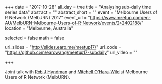 +++
date = "2017-10-28"
all_day = true
title = "Analysing sub-daily time series data"
abstract = ""
abstract_short = ""
event = "Melbourne Users of R Network (MelbURN) 2017"
event_url = "https://www.meetup.com/en-AU/MelbURN-Melbourne-Users-of-R-Network/events/242402188/"
location = "Melbourne, Australia"

selected = false
math = false

url_slides = "http://slides.earo.me/meetup17/"
url_code = "https://github.com/earowang/meetup17-subdaily"
url_video = ""

+++

Joint talk with [Rob J Hyndman](https://robjhyndman.com) and [Mitchell O’Hara-Wild](https://www.mitchelloharawild.com) at Melbourne Users of R Network (MelbURN).
